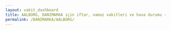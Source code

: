 ```yaml
---
layout: vakit_dashboard
title: AALBORG, DANIMARKA için iftar, namaz vakitleri ve hava durumu - ilçe/eyalet seç
permalink: /DANIMARKA/AALBORG/
---
```


<script type="text/javascript">
  var GLOBAL_COUNTRY = 'DANIMARKA';
  var GLOBAL_CITY = 'AALBORG';
  var GLOBAL_STATE = '';
  var lat = 72;
  var lon = 21;
</script>

